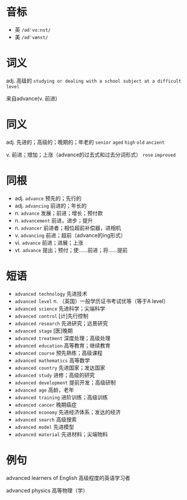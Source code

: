 # 音标

- 英 `/ədˈvɑ:nst/`
- 美 `/əd'vænst/`

# 词义

adj. 高级的
`studying or dealing with a school subject at a difficult level`



来自advance(v. 前进)

# 同义

adj. 先进的；高级的；晚期的；年老的
`senior` `aged` `high` `old` `ancient`

v. 前进；增加；上涨（advance的过去式和过去分词形式）
`rose` `improved`

# 同根

- adj. `advance` 预先的；先行的
- adj. `advancing` 前进的；年长的
- n. `advance` 发展；前进；增长；预付款
- n. `advancement` 前进，进步；提升
- n. `advancer` 前进者；相位超前补偿器，进相机
- v. `advancing` 前进；超前（advance的ing形式）
- vi. `advance` 前进；进展；上涨
- vt. `advance` 提出；预付；使……前进；将……提前

# 短语

- `advanced technology` 先进技术
- `advanced level` n. （英国）一般学历证书考试优等（等于A level）
- `advanced science` 先进科学；尖端科学
- `advanced control` [计]先行控制
- `advanced research` 先进研究；远景研究
- `advanced stage` [医]晚期
- `advanced treatment` 深度处理；高级处理
- `advanced education` 高等教育；继续教育
- `advanced course` 预先熟练；高级课程
- `advanced mathematics` 高等数学
- `advanced country` 先进国家；发达国家
- `advanced study` 进修；高级的研究
- `advanced development` 提前开发；高级研制
- `advanced age` 高龄，老年
- `advanced training` 进阶训练；高级训练
- `advanced cancer` 晚期癌症
- `advanced economy` 先进经济体系；发达的经济
- `advanced search` 高级搜索
- `advanced model` 先进模型
- `advanced material` 先进材料；尖端物料

# 例句

advanced learners of English
高级程度的英语学习者

advanced physics
高等物理（学）


